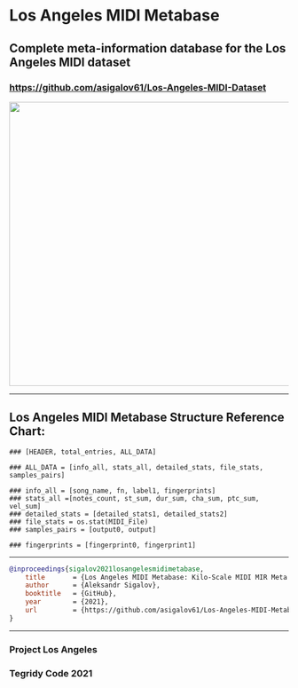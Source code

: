 # Los Angeles MIDI Metabase
## Complete meta-information database for the Los Angeles MIDI dataset
### https://github.com/asigalov61/Los-Angeles-MIDI-Dataset
<img width="512" src="https://github.com/asigalov61/Los-Angeles-MIDI-Metabase/raw/main/Artwork/Interconnected_Infinite_Meta_Music_Universe.jpg">




***

## Los Angeles MIDI Metabase Structure Reference Chart:
```
### [HEADER, total_entries, ALL_DATA]

### ALL_DATA = [info_all, stats_all, detailed_stats, file_stats, samples_pairs]

### info_all = [song_name, fn, label1, fingerprints]
### stats_all =[notes_count, st_sum, dur_sum, cha_sum, ptc_sum, vel_sum]
### detailed_stats = [detailed_stats1, detailed_stats2]
### file_stats = os.stat(MIDI_File)
### samples_pairs = [output0, output]

### fingerprints = [fingerprint0, fingerprint1]
```
***

```bibTex
@inproceedings{sigalov2021losangelesmidimetabase,
    title       = {Los Angeles MIDI Metabase: Kilo-Scale MIDI MIR Meta Database},
    author      = {Aleksandr Sigalov},
    booktitle   = {GitHub},
    year        = {2021},
    url         = {https://github.com/asigalov61/Los-Angeles-MIDI-Metabase}
}
```
***

### Project Los Angeles

### Tegridy Code 2021


